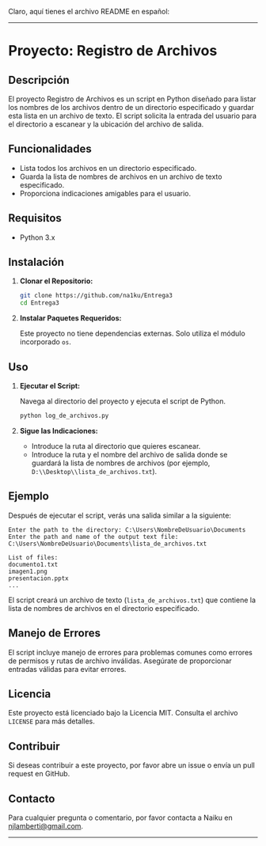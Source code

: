 Claro, aquí tienes el archivo README en español:

---

# Proyecto: Registro de Archivos

## Descripción

El proyecto Registro de Archivos es un script en Python diseñado para listar los nombres de los archivos dentro de un directorio especificado y guardar esta lista en un archivo de texto. El script solicita la entrada del usuario para el directorio a escanear y la ubicación del archivo de salida.

## Funcionalidades

- Lista todos los archivos en un directorio especificado.
- Guarda la lista de nombres de archivos en un archivo de texto especificado.
- Proporciona indicaciones amigables para el usuario.

## Requisitos

- Python 3.x

## Instalación

1. **Clonar el Repositorio:**

   ```bash
   git clone https://github.com/na1ku/Entrega3
   cd Entrega3
   ```

2. **Instalar Paquetes Requeridos:**

   Este proyecto no tiene dependencias externas. Solo utiliza el módulo incorporado `os`.

## Uso

1. **Ejecutar el Script:**

   Navega al directorio del proyecto y ejecuta el script de Python.

   ```bash
   python log_de_archivos.py
   ```

2. **Sigue las Indicaciones:**

   - Introduce la ruta al directorio que quieres escanear.
   - Introduce la ruta y el nombre del archivo de salida donde se guardará la lista de nombres de archivos (por ejemplo, `D:\\Desktop\\lista_de_archivos.txt`).

## Ejemplo

Después de ejecutar el script, verás una salida similar a la siguiente:

```plaintext
Enter the path to the directory: C:\Users\NombreDeUsuario\Documents
Enter the path and name of the output text file: C:\Users\NombreDeUsuario\Documents\lista_de_archivos.txt

List of files:
documento1.txt
imagen1.png
presentacion.pptx
...
```

El script creará un archivo de texto (`lista_de_archivos.txt`) que contiene la lista de nombres de archivos en el directorio especificado.

## Manejo de Errores

El script incluye manejo de errores para problemas comunes como errores de permisos y rutas de archivo inválidas. Asegúrate de proporcionar entradas válidas para evitar errores.

## Licencia

Este proyecto está licenciado bajo la Licencia MIT. Consulta el archivo `LICENSE` para más detalles.

## Contribuir

Si deseas contribuir a este proyecto, por favor abre un issue o envía un pull request en GitHub.

## Contacto

Para cualquier pregunta o comentario, por favor contacta a Naiku en njlamberti@gmail.com.

---
